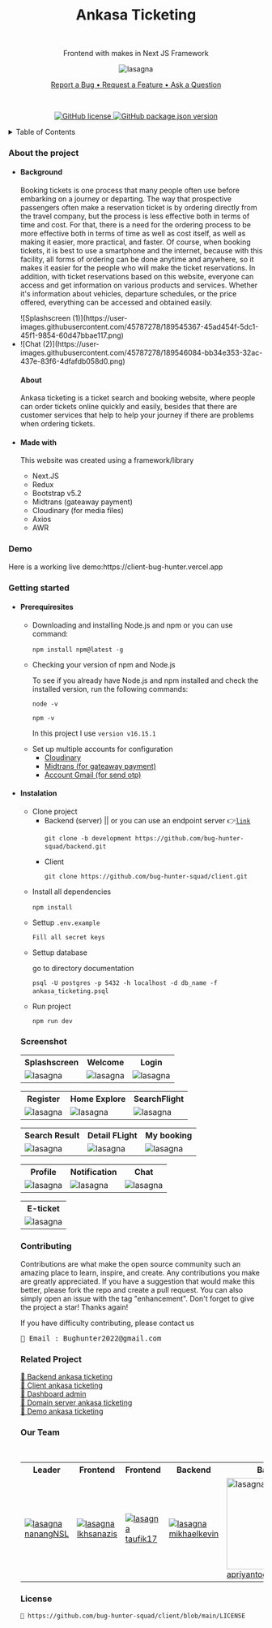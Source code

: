 <h1 align="center">Ankasa Ticketing</h1> <br/>
<p align="center">Frontend with makes in Next JS Framework</p>
<p align="center"><img src="https://user-images.githubusercontent.com/45787278/186787922-e4336329-8367-445d-94db-db172eebb867.png" alt="lasagna" align="center"></p>
<p align="center"><a href="https://github.com/bug-hunter-squad/client/issues/13">Report a Bug • </a><a href="https://github.com/bug-hunter-squad/client/issues/14">Request a Feature • </a><a href="https://github.com/bug-hunter-squad/client/issues/15">Ask a Question</a></p> <br/>
<p align="center"><a href="https://github.com/bug-hunter-squad/client/blob/main/LICENSE"><img alt="GitHub license" src="https://img.shields.io/github/license/bug-hunter-squad/client"> <img alt="GitHub package.json version" src="https://img.shields.io/github/package-json/v/bug-hunter-squad/client?color=277BC0"></a></p>

<details>
<summary>Table of Contents</summary>
<br/>
  
* [About the project](#about)
    * [Made with](#built)
* [Demo](#demo)
* [Getting Started](#getting)
  * [Prerequisites](#Prerequisites)
  * [Installation](#Installation)
* [Screenshot](#Screenshot)
* [Contributing](#Contributing)
* [Related Project](#Related)
* [Our Team](#Team)
* [License](#License)
</details>

<h3 name="about">About the project</h3>
<ul>
  <li>
    <h4>Background</h4>
     <p>Booking tickets is one process that many people often use before embarking on a journey or departing. The way that prospective passengers often make a reservation ticket is by ordering directly from the travel company, but the process is less effective both in terms of time and cost. For that, there is a need for the ordering process to be more effective both in terms of time as well as cost itself, as well as making it easier, more practical, and faster. Of course, when booking tickets, it is best to use a smartphone and the internet, because with this facility, all forms of ordering can be done anytime and anywhere, so it makes it easier for the people who will make the ticket reservations. In addition, with ticket reservations based on this website, everyone can access and get information on various products and services. Whether it's information about vehicles, departure schedules, or the price offered, everything can be accessed and obtained easily.</p>![Splashscreen (1)](https://user-images.githubusercontent.com/45787278/189545367-45ad454f-5dc1-45f1-9854-60d47bbae117.png)

  </li>
  <li>![Chat (2)](https://user-images.githubusercontent.com/45787278/189546084-bb34e353-32ac-437e-83f6-4dfafdb058d0.png)

  <h4>About</h4>
<p>Ankasa ticketing is a ticket search and booking website, where people can order tickets online quickly and easily, besides that there are customer services that help to help your journey if there are problems when ordering tickets.</p>
  </li>
  <li>
  <h4 name="built">Made with</h4>
<p>This website was created using a framework/library</p>
<ul>
  <li>Next.JS</li>
  <li>Redux</li>
  <li>Bootstrap v5.2</li>
  <li>Midtrans (gateaway payment)</li> 
  <li>Cloudinary (for media files)</li>
  <li>Axios</li>
  <li>AWR</li>
 </ul>
  </li>
</ul>

<h3 name="demo">Demo</h3>
  Here is a working live demo:https://client-bug-hunter.vercel.app
<br/>
<h3 id=getting>Getting started</h3>
<ul>
   <li>
     <h4 id=Prerequisites>Prerequiresites</h4>
     <ul>
       <li>Downloading and installing Node.js and npm or you can use command:</li>
       <pre><code>npm install npm@latest -g</code> </pre>
       <li>Checking your version of npm and Node.js</li>
       <p>To see if you already have Node.js and npm installed and check the installed version, run the following commands:</p>
       <pre><code>node -v</code></pre>
        <pre><code>npm -v</code></pre>
       <p>In this project I use <code>version v16.15.1</code></p> 
       <li>Set up multiple accounts for configuration
       <ul>
         <li><a href="https://cloudinary.com/">Cloudinary<a></li>
         <li><a href="https://midtrans.com/">Midtrans (for gateaway payment)<a></li>
         <li><a href="https://google.com/">Account Gmail (for send otp)<a></li>
         </ul>
       </li>
     </ul>
  </li>
  <li>
     <h4 id=Installation>Instalation</h4>
      <ul>
        <li>Clone project
          <ul>
             <li>Backend (server) || or you can use an endpoint server 👉<code><a href="https://github.com/bug-hunter-squad/backend.git">link<a></code> 
             <pre><code>git clone -b development https://github.com/bug-hunter-squad/backend.git</code> </pre>
             </li>
            <li>Client
             <pre><code>git clone https://github.com/bug-hunter-squad/client.git</code></pre>
             </li>
           </ul>
          <li>Install all dependencies
             <pre><code>npm install</code> </pre>
          </li>
          <li>Settup <code>.env.example</code></li>
             <pre><code>Fill all secret keys</code></pre>
          <li>Settup database</li>
          <p>go to directory documentation</p>
             <pre><code>psql -U postgres -p 5432 -h localhost -d db_name -f ankasa_ticketing.psql</code> </pre>
          <li>Run project</li>
            <pre><code>npm run dev</code></pre>
        </ul>
        

<h3 name="Screenshot">Screenshot</h3>
<table>
  <tr>
    <th>Splashscreen</th>
    <th>Welcome</th>
    <th>Login</th>
  </tr>
  <tr>
    <td><img src="https://user-images.githubusercontent.com/45787278/189545380-7fcb5660-6ccc-4d25-b1ea-5eebb4eee94a.png" alt="lasagna" align="center"></td>
    <td><img src="https://user-images.githubusercontent.com/45787278/189544822-2181c332-6a5a-4cfe-9396-051d04119f1e.png" alt="lasagna" align="center"></td>
    <td><img src="https://user-images.githubusercontent.com/45787278/189544831-6b5b6a3b-bfff-4a93-bc5c-fd078bd05f42.png" alt="lasagna" align="center"></td>
  </tr>
</table>
<table>
  <tr>
    <th>Register</th>
    <th>Home Explore</th>
    <th>SearchFlight</th>
  </tr>
  <tr>
    <td><img src="https://user-images.githubusercontent.com/45787278/189544819-eb4e85db-021d-4984-8666-21bb05a17be8.png" alt="lasagna" align="center"></td>
    <td><img src="https://user-images.githubusercontent.com/45787278/189544824-17cb94d5-0eea-4cac-a8d6-e51e607f8e90.png" alt="lasagna" align="center"></td>
    <td><img src="https://user-images.githubusercontent.com/45787278/189544817-2f4b9312-2a37-4bd4-bed8-d77aaa7970ec.png" alt="lasagna" align="center"></td>
  </tr>
</table>
<table>
  <tr>
    <th>Search Result</th>
    <th>Detail FLight</th>
    <th>My booking</th>
  </tr>
  <tr>
    <td><img src="https://user-images.githubusercontent.com/45787278/189544828-e3f8c7cd-e485-4bb5-a141-17258ca9ffc2.png" alt="lasagna" align="center"></td>
    <td><img src="https://user-images.githubusercontent.com/45787278/189544825-e7da174b-cd0f-421f-b97d-20360ae8046f.png" alt="lasagna" align="center"></td>
    <td><img src="https://user-images.githubusercontent.com/45787278/189545824-b365e0ac-d8ee-45c0-b7a1-ee7b0c4944fe.png" alt="lasagna" align="center"></td>
  </tr>
</table>
<table>
  <tr>
    <th>Profile</th>
    <th>Notification</th>
    <th>Chat</th>
  </tr>
  <tr>
    <td><img src="https://user-images.githubusercontent.com/45787278/189544826-9966f30b-25f3-4098-9377-3d7df5ee19c5.png" alt="lasagna" align="center"></td>
    <td><img src="https://user-images.githubusercontent.com/45787278/189544834-20efc3b8-4d61-48d7-86d4-7efd63265908.png" alt="lasagna" align="center"></td>
    <td><img src="https://user-images.githubusercontent.com/45787278/189546128-54a0b734-8457-4572-9980-75e8b42559d1.png" alt="lasagna" align="center"></td>
  </tr>
</table>
<table>
  <tr>
    <th>E-ticket</th>
 
  </tr>
  <tr>
    <td><img src="https://user-images.githubusercontent.com/45787278/189546158-a17cb507-12d5-40f1-a8b5-a936f9e12896.png" alt="lasagna" align="center"></td>
  </tr>
 </table>




<h3 name="Contributing">Contributing</h3>
Contributions are what make the open source community such an amazing place to learn, inspire, and create. Any contributions you make are greatly appreciated.
If you have a suggestion that would make this better, please fork the repo and create a pull request. You can also simply open an issue with the tag "enhancement". Don't forget to give the project a star! Thanks again!
<p>If you have difficulty contributing, please contact us</p>
<pre>📧 Email : Bughunter2022@gmail.com</pre>
  
<h3 name="Related">Related Project</h3>
 <a href="https://github.com/bug-hunter-squad/backend.git">🚀 Backend ankasa ticketing </a><br/>
 <a href="https://github.com/bug-hunter-squad/backend.git">🚀 Client ankasa ticketing </a><br/>
  <a href="https://client-bug-hunter.vercel.app/dashboard">🚀 Dashboard admin </a><br/>
 <a href="https://bug-hunter-squad.herokuapp.com">🚀 Domain server ankasa ticketing </a><br/>
 <a href="https://client-bug-hunter.vercel.app">🚀 Demo ankasa ticketing</a><br/>
<h3 name="Team">Our Team</h3>
<br/>
<table>
  <tr>
    <th>Leader</th>
    <th>Frontend</th>
    <th>Frontend</th>
    <th>Backend</th>
    <th>Backend</th>
  </tr>
  <tr>
    <td><a href="https://github.com/nanangNSL"><img src="https://avatars.githubusercontent.com/u/45787278?v=4" alt="lasagna" align="center">nanangNSL</a></td>
    <td><a href="https://github.com/Ikhsanazis"><img src="https://avatars.githubusercontent.com/u/106055423?v=4" alt="lasagna" align="center">Ikhsanazis</a></td>
    <td><a href="https://github.com/taufik17"><img src="https://avatars.githubusercontent.com/u/26295152?v=4" alt="lasagna" align="center">taufik17</a></td>
    <td><a href="https://github.com/mikhaelkevin"><img src="https://avatars.githubusercontent.com/u/102899084?v=4" alt="lasagna" align="center">mikhaelkevin</a></td>
    <td><a href="https://github.com/apriyantodwiherlambang"><img src="https://avatars.githubusercontent.com/u/99805986?v=4" alt="lasagna" align="center" width="180px" height="180px">apriyantodwiherlambang</a></td>
  </tr>
</table>
<h3 name="License">License</h3>
<code>📃 https://github.com/bug-hunter-squad/client/blob/main/LICENSE</code>


  
